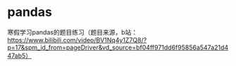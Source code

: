 # pandas
寒假学习pandas的题目练习（题目来源，b站：https://www.bilibili.com/video/BV1Nq4y1Z7Q8/?p=17&spm_id_from=pageDriver&vd_source=bf04ff971dd6f95856a547a21d447ab5）
